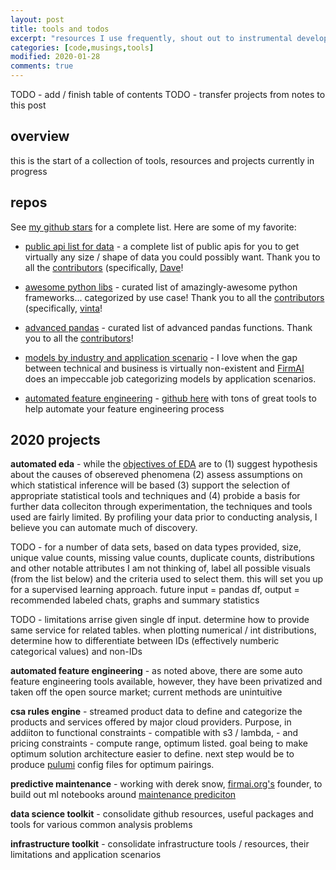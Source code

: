 ```yaml
---
layout: post
title: tools and todos  
excerpt: "resources I use frequently, shout out to instrumental developers in the community and projects I am currently interested in."
categories: [code,musings,tools]
modified: 2020-01-28
comments: true
---
```


TODO - add / finish table of contents
TODO - transfer projects from notes to this post

## overview 
this is the start of a collection of tools, resources and projects currently in progress

## repos 
See [my github stars](https://github.com/xxyjoel?tab=stars) for a complete list. Here are some of my favorite:

* [public api list for data](https://github.com/public-apis/public-apis) - a complete list of public apis for you to get virtually any size / shape of data you could possibly want. Thank you to all the [contributors](https://github.com/public-apis/public-apis/graphs/contributors) (specifically, [Dave](https://github.com/davemachado)! 

* [awesome python libs](https://github.com/vinta/awesome-python) - curated list of amazingly-awesome python frameworks... categorized by use case! Thank you to all the [contributors](https://github.com/vinta/awesome-python/graphs/contributors) (specifically, [vinta](https://github.com/vinta)! 

* [advanced pandas](https://github.com/firmai/pandasvault/blob/master/README.md) - curated list of advanced pandas functions. Thank you to all the [contributors](https://github.com/firmai/pandasvault/graphs/contributors)!  

* [models by industry and application scenario](https://github.com/xxyjoel/industry-machine-learning) - I love when the gap between technical and business is virtually non-existent and [FirmAI](https://www.firmai.org/) does an impeccable job categorizing models by application scenarios. 

* [automated feature engineering](https://docs.featuretools.com/en/stable/) - [github here](https://github.com/FeatureLabs/featuretools) with tons of great tools to help automate your feature engineering process 

## 2020 projects
**automated eda** - while the [objectives of EDA](https://en.wikipedia.org/wiki/Exploratory_data_analysis) are to (1) suggest hypothesis about the causes of obsereved phenomena (2) assess assumptions on which statistical inference will be based (3) support the selection of appropriate statistical tools and techniques and (4) probide a basis for further data colleciton through experimentation, the techniques and tools used are fairly limited. By profiling your data prior to conducting analysis, I believe you can automate much of discovery.   

TODO - for a number of data sets, based on data types provided, size, unique value counts, missing value counts, duplicate counts, distributions and other notable attributes I am not thinking of, label all possible visuals (from the list below) and the criteria used to select them. this will set you up for a supervised learning approach. future input = pandas df, output = recommended labeled chats, graphs and summary statistics  

TODO - limitations arrise given single df input. determine how to provide same service for related tables. when plotting numerical / int distributions, determine how to differentiate between IDs (effectively numberic categorical values) and non-IDs 

**automated feature engineering** - as noted above, there are some auto feature engineering tools available, however, they have been privatized and taken off the open source market; current methods are unintuitive 

**csa rules engine** - streamed product data to define and categorize the products and services offered by major cloud providers. Purpose, in addiiton to functional constraints - compatible with s3 / lambda, - and pricing constraints - compute range, optimum listed. goal being to make optimum solution architecture easier to define. next step would be to produce [pulumi](https://www.pulumi.com/) config files for optimum pairings.  

**predictive maintenance** - working with derek snow, [firmai.org's](https://www.firmai.org) founder, to build out ml notebooks around [maintenance prediciton](https://en.wikipedia.org/wiki/Predictive_maintenance)  

**data science toolkit** - consolidate github resources, useful packages and tools for various common analysis problems 

**infrastructure toolkit** - consolidate infrastructure tools / resources, their limitations and application scenarios
